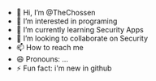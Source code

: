 - 👋 Hi, I’m @TheChossen
- 👀 I’m interested in programing
- 🌱 I’m currently learning Security Apps
- 💞️ I’m looking to collaborate on Security
- 📫 How to reach me 
- 😄 Pronouns: ...
- ⚡ Fun fact: i'm new in github

<!---
TheChossen/TheChossen is a ✨ special ✨ repository because its `README.md` (this file) appears on your GitHub profile.
You can click the Preview link to take a look at your changes.
--->
